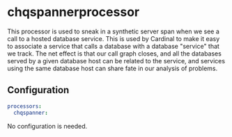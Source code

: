 # chqspannerprocessor

This processor is used to sneak in a synthetic server span when we see a call to a hosted database
service.  This is used by Cardinal to make it easy to associate a service that calls a database
with a database "service" that we track.  The net effect is that our call graph closes, and
all the databases served by a given database host can be related to the service, and services
using the same database host can share fate in our analysis of problems.

## Configuration

```yaml
processors:
  chqspanner:
```

No configuration is needed.
